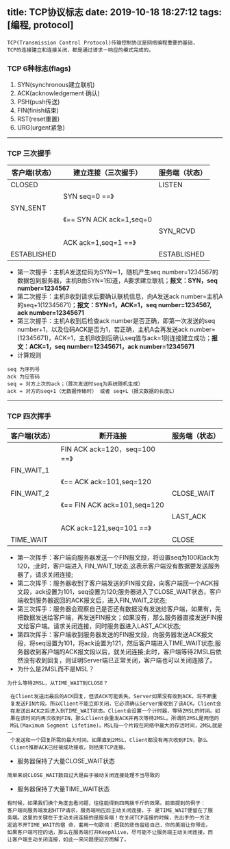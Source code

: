 title: TCP协议标志 
date: 2019-10-18 18:27:12
tags: [编程, protocol]
---
```
TCP(Transmission Control Protocol)传输控制协议是网络编程重要的基础，
TCP的连接建立和连接关闭，都是通过请求－响应的模式完成的。
```

<!--more-->

### TCP 6种标志(flags)
1. SYN(synchronous建立联机)
2. ACK(acknowledgement 确认)
3. PSH(push传送) 
4. FIN(finish结束) 
5. RST(reset重置)
6. URG(urgent紧急)

---   

### TCP 三次握手

| 客户端(状态）| 建立连接（三次握手）         | 服务端（状态） |
| -----------  | ----                         | ----           |
| CLOSED       |                              | LISTEN         |
|              | SYN seq=0 ==》               |                |
| SYN_SENT     |                              |                |
|              | 《== SYN ACK ack=1,seq=0     |                |
|              |                              | SYN_RCVD       |
|              | ACK ack=1,seq=1 ==》         |                |
| ESTABLISHED  |                              | ESTABLISHED    |

* 第一次握手：主机A发送位码为SYN＝1，随机产生seq number=1234567的数据包到服务器，主机B由SYN=1知道，A要求建立联机；**报文：SYN，seq number=1234567**
* 第二次握手：主机B收到请求后要确认联机信息，向A发送ack number=主机A的seq+1(12345671)；**报文：SYN=1，ACK=1，seq number=1234567, ack number=12345671**
*  第三次握手：主机A收到后检查ack number是否正确，即第一次发送的seq number+1，以及位码ACK是否为1，若正确，主机A会再发送ack number=(12345671)，ACK=1，主机B收到后确认seq值与ack=1则连接建立成功；**报文：ACK=1，seq number=12345671，ack number=12345671**  
* 计算规则
```
seq 为序列号
ack 为应答码
seq = 对方上次的ack；（首次发送时seq为系统随机生成）
ack = 对方的seq+1（无数据传输时） 或者 seq+L（报文数据的长度L）
```

---

### TCP 四次挥手

| 客户端(状态）| 断开连接                          | 服务端（状态）|
|----          | ----                              | ----          |
|              |FIN ACK ack=120，seq=100 ==》      |               |
| FIN_WAIT_1   |                                   |               |
|              | 《== ACK ack=101,seq=120          |               |
| FIN_WAIT_2   |                                   | CLOSE_WAIT    |
|              | 《== FIN ACK ack=101,seq=120      |               |
|              |                                   | LAST_ACK      |
|              |  ACK ack=121,seq=101 ==》         |               |
| TIME_WAIT    |                                   |   CLOSE       |

* 第一次挥手：客户端向服务器发送一个FIN报文段，将设置seq为100和ack为120，;此时，客户端进入 FIN_WAIT_1状态,这表示客户端没有数据要发送服务器了，请求关闭连接;
* 第二次挥手：服务器收到了客户端发送的FIN报文段，向客户端回一个ACK报文段，ack设置为101，seq设置为120;服务器进入了CLOSE_WAIT状态，客户端收到服务器返回的ACK报文后，进入FIN_WAIT_2状态;
* 第三次挥手：服务器会观察自己是否还有数据没有发送给客户端，如果有，先把数据发送给客户端，再发送FIN报文；如果没有，那么服务器直接发送FIN报文给客户端。请求关闭连接，同时服务器进入LAST_ACK状态;
* 第四次挥手：客户端收到服务器发送的FIN报文段，向服务器发送ACK报文段，将seq设置为101，将ack设置为121，然后客户端进入TIME_WAIT状态;服务器收到客户端的ACK报文段以后，就关闭连接;此时，客户端等待2MSL后依然没有收到回复，则证明Server端已正常关闭，客户端也可以关闭连接了。    
* 为什么是2MSL而不是MSL？
```
为什么等待2MSL，从TIME_WAIT到CLOSE？

 在Client发送出最后的ACK回复，但该ACK可能丢失。Server如果没有收到ACK，将不断重
 复发送FIN片段。所以Client不能立即关闭，它必须确认Server接收到了该ACK。Client会
 在发送出ACK之后进入到TIME_WAIT状态。Client会设置一个计时器，等待2MSL的时间。如
 果在该时间内再次收到FIN，那么Client会重发ACK并再次等待2MSL。所谓的2MSL是两倍的
 MSL(Maximum Segment Lifetime)。MSL指一个片段在网络中最大的存活时间，2MSL就是一
 个发送和一个回复所需的最大时间。如果直到2MSL，Client都没有再次收到FIN，那么
 Client推断ACK已经被成功接收，则结束TCP连接。
```
* 服务器保持了大量CLOSE_WAIT状态
```
简单来说CLOSE_WAIT数目过大是由于被动关闭连接处理不当导致的
```
* 服务器保持了大量TIME_WAIT状态 
```
有时候，如果我们换个角度去看问题，往往能得到四两拨千斤的效果。前面提到的例子：
客户端向服务端发起HTTP请求，服务端响应后主动关闭连接，于 是TIME_WAIT便留在了服
务端。这里的关键在于主动关闭连接的是服务端！在关闭TCP连接的时候，先出手的一方注
定逃不开TIME_WAIT的宿 命，套用一句歌词：把我的悲伤留给自己，你的美丽让你带走。
如果客户端可控的话，那么在服务端打开KeepAlive，尽可能不让服务端主动关闭连接，而
让客户端主动关闭连接，如此一来问题便迎刃而解了。
```
